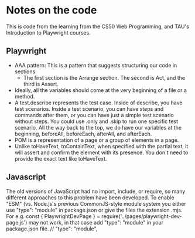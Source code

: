 # Notes on the code
This is code from the learning from the CS50 Web Programming, and TAU's Introduction to Playwright courses.

## Playwright
- AAA pattern: This is a pattern that suggests structuring our code in sections.
    - The first section is the Arrange section. The second is Act, and the third is Assert.
- Ideally, all the variables should come at the very beginning of a file or a method. 
- A test.describe represents the test case. Inside of describe, you have test scenarios. Inside a test scenario, you can have steps and commands after them, or you can have just a simple test scenario without steps. You could use .only and .skip to run one specific test scenario. All the way back to the top, we do have our variables at the beginning, beforeAll, beforeEach, afterAll, and afterEach.
- POM is a representation of a page or a group of elements in a page.
- Unlike toHaveText, toContainText, when specified with the partial text, it will assert and confirm the element with its presence. You don't need to provide the exact text like toHaveText.

## Javascript
The old versions of JavaScript had no import, include, or require, so many different approaches to this problem have been developed. To enable "ESM" (vs. Node.js's previous CommonJS-style module system you either use "type": "module" in package.json or give the files the extension .mjs. For e.g. const { PlaywrightDevPage } = require('../pages/playwright-dev-page.js') may not work, in that case add "type": "module" in your package.json file.
 // "type": "module",